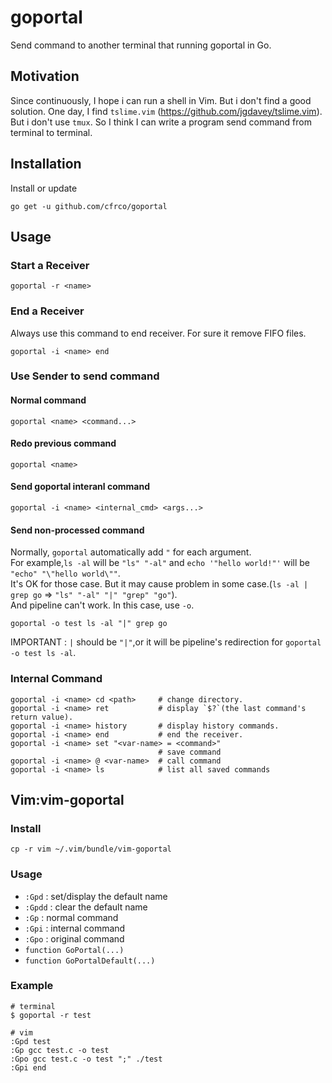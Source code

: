 # goportal
Send command to another terminal that running goportal in Go.

## Motivation
Since continuously, I hope i can run a shell in Vim. But i don't find a good solution. One day, I find `tslime.vim` (https://github.com/jgdavey/tslime.vim). But i don't use `tmux`. So I think I can write a program send command from terminal to terminal.

## Installation
Install or update 
```
go get -u github.com/cfrco/goportal
```

## Usage
### Start a Receiver
```
goportal -r <name>
```
### End a Receiver
Always use this command to end receiver. For sure it remove FIFO files.
```
goportal -i <name> end
```

### Use Sender to send command
#### Normal command
```
goportal <name> <command...>
```
#### Redo previous command
```
goportal <name>
```

#### Send goportal interanl command
```
goportal -i <name> <internal_cmd> <args...>
```

#### Send non-processed command
Normally, `goportal` automatically add `"` for each argument.  
For example,`ls -al` will be `"ls" "-al"` and `echo '"hello world!"'` will be `"echo" "\"hello world\""`.  
It's OK for those case. But it may cause problem in some case.(`ls -al | grep go` => `"ls" "-al" "|" "grep" "go"`).  
And pipeline can't work. In this case, use `-o`.
```
goportal -o test ls -al "|" grep go
```
IMPORTANT : `|` should be `"|"`,or it will be pipeline's redirection for `goportal -o test ls -al`.

### Internal Command
```
goportal -i <name> cd <path>     # change directory.
goportal -i <name> ret           # display `$?`(the last command's return value).
goportal -i <name> history       # display history commands.
goportal -i <name> end           # end the receiver.
goportal -i <name> set "<var-name> = <command>"
                                 # save command
goportal -i <name> @ <var-name>  # call command
goportal -i <name> ls            # list all saved commands
```

## Vim:vim-goportal
### Install 
```
cp -r vim ~/.vim/bundle/vim-goportal
```
### Usage
* `:Gpd` : set/display the default name
* `:Gpdd` : clear the default name
* `:Gp` : normal command
* `:Gpi` : internal command
* `:Gpo` : original command  
* `function GoPortal(...)`
* `function GoPortalDefault(...)`

### Example 
```
# terminal
$ goportal -r test

# vim
:Gpd test
:Gp gcc test.c -o test 
:Gpo gcc test.c -o test ";" ./test
:Gpi end
```
